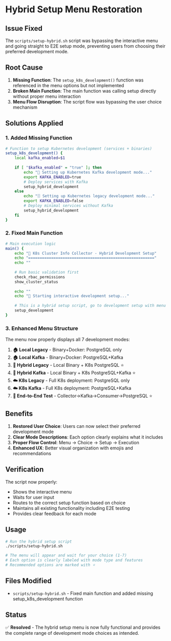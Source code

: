 # Hybrid Setup Menu Restoration

## Issue Fixed

The `scripts/setup-hybrid.sh` script was bypassing the interactive menu and going straight to E2E setup mode, preventing users from choosing their preferred development mode.

## Root Cause

1. **Missing Function**: The `setup_k8s_development()` function was referenced in the menu options but not implemented
2. **Broken Main Function**: The main function was calling setup directly without proper menu interaction
3. **Menu Flow Disruption**: The script flow was bypassing the user choice mechanism

## Solutions Applied

### 1. Added Missing Function

```bash
# Function to setup Kubernetes development (services + binaries)
setup_k8s_development() {
    local kafka_enabled=$1
    
    if [ "$kafka_enabled" = "true" ]; then
        echo "🌊 Setting up Kubernetes Kafka development mode..."
        export KAFKA_ENABLED=true
        # Deploy services with Kafka
        setup_hybrid_development
    else
        echo "🗄️ Setting up Kubernetes legacy development mode..."
        export KAFKA_ENABLED=false
        # Deploy minimal services without Kafka
        setup_hybrid_development
    fi
}
```

### 2. Fixed Main Function

```bash
# Main execution logic
main() {
    echo "🚀 K8s Cluster Info Collector - Hybrid Development Setup"
    echo "======================================================="
    echo ""
    
    # Run basic validation first
    check_rbac_permissions
    show_cluster_status
    
    echo ""
    echo "🎯 Starting interactive development setup..."
    
    # This is a hybrid setup script, go to development setup with menu
    setup_development
}
```

### 3. Enhanced Menu Structure

The menu now properly displays all 7 development modes:

1. **🏠 Local Legacy** - Binary+Docker: PostgreSQL only
2. **🏠 Local Kafka** - Binary+Docker: PostgreSQL+Kafka  
3. **🌉 Hybrid Legacy** - Local Binary + K8s PostgreSQL ⭐
4. **🌉 Hybrid Kafka** - Local Binary + K8s PostgreSQL+Kafka ⭐
5. **☁️ K8s Legacy** - Full K8s deployment: PostgreSQL only
6. **☁️ K8s Kafka** - Full K8s deployment: PostgreSQL+Kafka
7. **🧪 End-to-End Test** - Collector→Kafka→Consumer→PostgreSQL ⭐

## Benefits

1. **Restored User Choice**: Users can now select their preferred development mode
2. **Clear Mode Descriptions**: Each option clearly explains what it includes
3. **Proper Flow Control**: Menu → Choice → Setup → Execution
4. **Enhanced UX**: Better visual organization with emojis and recommendations

## Verification

The script now properly:
- Shows the interactive menu
- Waits for user input
- Routes to the correct setup function based on choice
- Maintains all existing functionality including E2E testing
- Provides clear feedback for each mode

## Usage

```bash
# Run the hybrid setup script
./scripts/setup-hybrid.sh

# The menu will appear and wait for your choice (1-7)
# Each option is clearly labeled with mode type and features
# Recommended options are marked with ⭐
```

## Files Modified

- `scripts/setup-hybrid.sh` - Fixed main function and added missing setup_k8s_development function

## Status

✅ **Resolved** - The hybrid setup menu is now fully functional and provides the complete range of development mode choices as intended.
